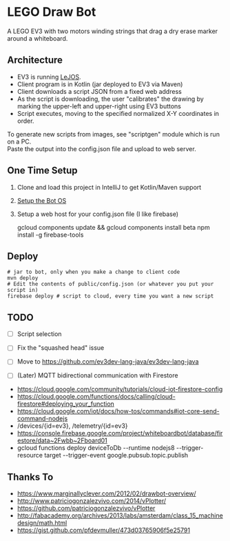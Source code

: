 # LEGO Draw Bot

A LEGO EV3 with two motors winding strings that drag a dry erase marker around a whiteboard.

## Architecture

* EV3 is running [LeJOS](http://www.lejos.org/).
* Client program is in Kotlin (jar deployed to EV3 via Maven)
* Client downloads a script JSON from a fixed web address
* As the script is downloading, the user "calibrates" the drawing by marking the upper-left and upper-right using EV3 buttons
* Script executes, moving to the specified normalized X-Y coordinates in order.

To generate new scripts from images, see "scriptgen" module which is run on a PC.  
Paste the output into the config.json file and upload to web server.

## One Time Setup

1. Clone and load this project in IntelliJ to get Kotlin/Maven support
1. [Setup the Bot OS](client/README.md)
1. Setup a web host for your config.json file (I like firebase)

    gcloud components update && gcloud components install beta
    npm install -g firebase-tools
    
## Deploy

    # jar to bot, only when you make a change to client code
    mvn deploy 
    # Edit the contents of public/config.json (or whatever you put your script in)
    firebase deploy # script to cloud, every time you want a new script

## TODO


- [ ] Script selection
- [ ] Fix the "squashed head" issue
- [ ] Move to https://github.com/ev3dev-lang-java/ev3dev-lang-java

- [ ] (Later) MQTT bidirectional communication with Firestore
* https://cloud.google.com/community/tutorials/cloud-iot-firestore-config
* https://cloud.google.com/functions/docs/calling/cloud-firestore#deploying_your_function
* https://cloud.google.com/iot/docs/how-tos/commands#iot-core-send-command-nodejs
* /devices/{id=ev3},  /telemetry/{id=ev3} 
* https://console.firebase.google.com/project/whiteboardbot/database/firestore/data~2Fwbb~2Fboard01
* gcloud functions deploy deviceToDb --runtime nodejs8 --trigger-resource target --trigger-event google.pubsub.topic.publish


## Thanks To

* https://www.marginallyclever.com/2012/02/drawbot-overview/
* http://www.patriciogonzalezvivo.com/2014/vPlotter/
* https://github.com/patriciogonzalezvivo/vPlotter
* http://fabacademy.org/archives/2013/labs/amsterdam/class_15_machinedesign/math.html
* https://gist.github.com/pfdevmuller/473d03765906f5e25791


